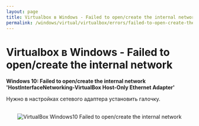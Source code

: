 ```yaml
---
layout: page
title: Virtualbox в Windows - Failed to open/create the internal network
permalink: /windows/virtual/virtualbox/errors/failed-to-open-create-the-internal-network/
---
```


# Virtualbox в Windows - Failed to open/create the internal network


**Windows 10: Failed to open/create the internal network 'HostInterfaceNetworking-VirtualBox Host-Only Ethernet Adapter'**

Нужно в настройках сетевого адаптера установить галочку.

<br/>

<div align="center">
	<img src="//files.sysadm.ru/img/windows/virtual/virtualbox/errors/failed-to-open-create-the-internal-network.png" alt="VirtualBox Windows10 Failed to open/create the internal network" border="0" />
</div>
